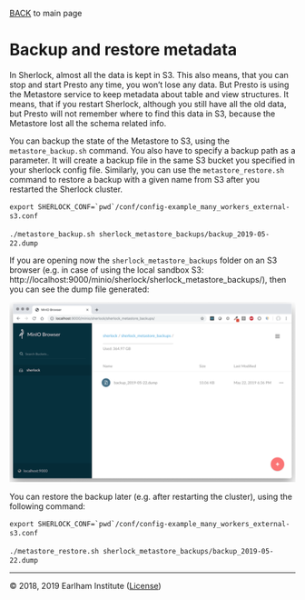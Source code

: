 [BACK](./readme.md) to main page

# Backup and restore metadata

In Sherlock, almost all the data is kept in S3. This also means, that you can stop and start Presto any 
time, you won’t lose any data. But Presto is using the Metastore service to keep metadata about table 
and view structures. It means, that if you restart Sherlock, although you still have all the old data, 
but Presto will not remember where to find this data in S3, because the Metastore lost all the schema 
related info.

You can backup the state of the Metastore to S3, using the `metastore_backup.sh` command. You also have 
to specify a backup path as a parameter. It will create a backup file in the same S3 bucket you 
specified in your sherlock config file. Similarly, you can use the `metastore_restore.sh` command to 
restore a backup with a given name from S3 after you restarted the Sherlock cluster.

```
export SHERLOCK_CONF=`pwd`/conf/config-example_many_workers_external-s3.conf
 
./metastore_backup.sh sherlock_metastore_backups/backup_2019-05-22.dump
```

If you are opening now the `sherlock_metastore_backups` folder on an S3 browser (e.g. in case of using the local 
sandbox S3: http://localhost:9000/minio/sherlock/sherlock_metastore_backups/), then you can 
see the dump file generated:

![Sherlock metastore backups in S3](./images/minio_ui.png)


You can restore the backup later (e.g. after restarting the cluster), using the following command:

```
export SHERLOCK_CONF=`pwd`/conf/config-example_many_workers_external-s3.conf
 
./metastore_restore.sh sherlock_metastore_backups/backup_2019-05-22.dump
```

---
© 2018, 2019 Earlham Institute ([License](./sherlock_license.md))